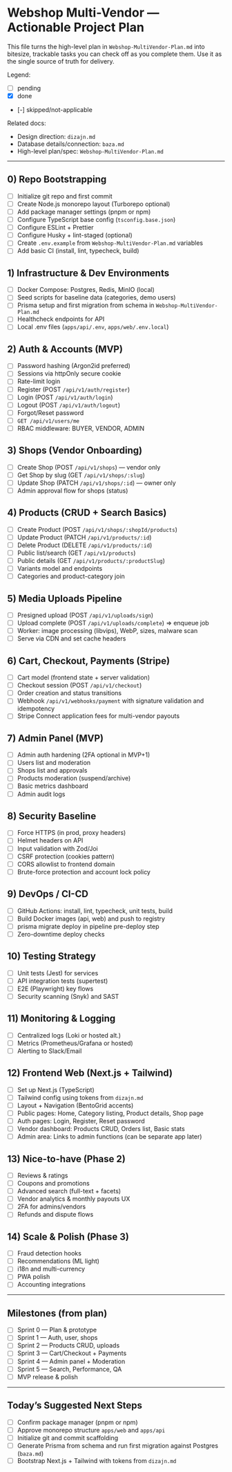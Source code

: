 # Webshop Multi-Vendor — Actionable Project Plan

This file turns the high-level plan in `Webshop-MultiVendor-Plan.md` into bitesize, trackable tasks you can check off as you complete them. Use it as the single source of truth for delivery.

Legend:
- [ ] pending
- [x] done
- [-] skipped/not-applicable

Related docs:
- Design direction: `dizajn.md`
- Database details/connection: `baza.md`
- High-level plan/spec: `Webshop-MultiVendor-Plan.md`

---

## 0) Repo Bootstrapping

- [ ] Initialize git repo and first commit
- [ ] Create Node.js monorepo layout (Turborepo optional)
- [ ] Add package manager settings (pnpm or npm)
- [ ] Configure TypeScript base config (`tsconfig.base.json`)
- [ ] Configure ESLint + Prettier
- [ ] Configure Husky + lint-staged (optional)
- [ ] Create `.env.example` from `Webshop-MultiVendor-Plan.md` variables
- [ ] Add basic CI (install, lint, typecheck, build)

## 1) Infrastructure & Dev Environments

- [ ] Docker Compose: Postgres, Redis, MinIO (local)
- [ ] Seed scripts for baseline data (categories, demo users)
- [ ] Prisma setup and first migration from schema in `Webshop-MultiVendor-Plan.md`
- [ ] Healthcheck endpoints for API
- [ ] Local .env files (`apps/api/.env`, `apps/web/.env.local`)

## 2) Auth & Accounts (MVP)

- [ ] Password hashing (Argon2id preferred)
- [ ] Sessions via httpOnly secure cookie
- [ ] Rate-limit login
- [ ] Register (POST `/api/v1/auth/register`)
- [ ] Login (POST `/api/v1/auth/login`)
- [ ] Logout (POST `/api/v1/auth/logout`)
- [ ] Forgot/Reset password
- [ ] `GET /api/v1/users/me`
- [ ] RBAC middleware: BUYER, VENDOR, ADMIN

## 3) Shops (Vendor Onboarding)

- [ ] Create Shop (POST `/api/v1/shops`) — vendor only
- [ ] Get Shop by slug (GET `/api/v1/shops/:slug`)
- [ ] Update Shop (PATCH `/api/v1/shops/:id`) — owner only
- [ ] Admin approval flow for shops (status)

## 4) Products (CRUD + Search Basics)

- [ ] Create Product (POST `/api/v1/shops/:shopId/products`)
- [ ] Update Product (PATCH `/api/v1/products/:id`)
- [ ] Delete Product (DELETE `/api/v1/products/:id`)
- [ ] Public list/search (GET `/api/v1/products`)
- [ ] Public details (GET `/api/v1/products/:productSlug`)
- [ ] Variants model and endpoints
- [ ] Categories and product-category join

## 5) Media Uploads Pipeline

- [ ] Presigned upload (POST `/api/v1/uploads/sign`)
- [ ] Upload complete (POST `/api/v1/uploads/complete`) => enqueue job
- [ ] Worker: image processing (libvips), WebP, sizes, malware scan
- [ ] Serve via CDN and set cache headers

## 6) Cart, Checkout, Payments (Stripe)

- [ ] Cart model (frontend state + server validation)
- [ ] Checkout session (POST `/api/v1/checkout`)
- [ ] Order creation and status transitions
- [ ] Webhook `/api/v1/webhooks/payment` with signature validation and idempotency
- [ ] Stripe Connect application fees for multi-vendor payouts

## 7) Admin Panel (MVP)

- [ ] Admin auth hardening (2FA optional in MVP+1)
- [ ] Users list and moderation
- [ ] Shops list and approvals
- [ ] Products moderation (suspend/archive)
- [ ] Basic metrics dashboard
- [ ] Admin audit logs

## 8) Security Baseline

- [ ] Force HTTPS (in prod, proxy headers)
- [ ] Helmet headers on API
- [ ] Input validation with Zod/Joi
- [ ] CSRF protection (cookies pattern)
- [ ] CORS allowlist to frontend domain
- [ ] Brute-force protection and account lock policy

## 9) DevOps / CI-CD

- [ ] GitHub Actions: install, lint, typecheck, unit tests, build
- [ ] Build Docker images (api, web) and push to registry
- [ ] prisma migrate deploy in pipeline pre-deploy step
- [ ] Zero-downtime deploy checks

## 10) Testing Strategy

- [ ] Unit tests (Jest) for services
- [ ] API integration tests (supertest)
- [ ] E2E (Playwright) key flows
- [ ] Security scanning (Snyk) and SAST

## 11) Monitoring & Logging

- [ ] Centralized logs (Loki or hosted alt.)
- [ ] Metrics (Prometheus/Grafana or hosted)
- [ ] Alerting to Slack/Email

## 12) Frontend Web (Next.js + Tailwind)

- [ ] Set up Next.js (TypeScript)
- [ ] Tailwind config using tokens from `dizajn.md`
- [ ] Layout + Navigation (BentoGrid accents)
- [ ] Public pages: Home, Category listing, Product details, Shop page
- [ ] Auth pages: Login, Register, Reset password
- [ ] Vendor dashboard: Products CRUD, Orders list, Basic stats
- [ ] Admin area: Links to admin functions (can be separate app later)

## 13) Nice-to-have (Phase 2)

- [ ] Reviews & ratings
- [ ] Coupons and promotions
- [ ] Advanced search (full-text + facets)
- [ ] Vendor analytics & monthly payouts UX
- [ ] 2FA for admins/vendors
- [ ] Refunds and dispute flows

## 14) Scale & Polish (Phase 3)

- [ ] Fraud detection hooks
- [ ] Recommendations (ML light)
- [ ] i18n and multi-currency
- [ ] PWA polish
- [ ] Accounting integrations

---

## Milestones (from plan)

- [ ] Sprint 0 — Plan & prototype
- [ ] Sprint 1 — Auth, user, shops
- [ ] Sprint 2 — Products CRUD, uploads
- [ ] Sprint 3 — Cart/Checkout + Payments
- [ ] Sprint 4 — Admin panel + Moderation
- [ ] Sprint 5 — Search, Performance, QA
- [ ] MVP release & polish

---

## Today’s Suggested Next Steps

- [ ] Confirm package manager (pnpm or npm)
- [ ] Approve monorepo structure `apps/web` and `apps/api`
- [ ] Initialize git and commit scaffolding
- [ ] Generate Prisma from schema and run first migration against Postgres (`baza.md`)
- [ ] Bootstrap Next.js + Tailwind with tokens from `dizajn.md`
